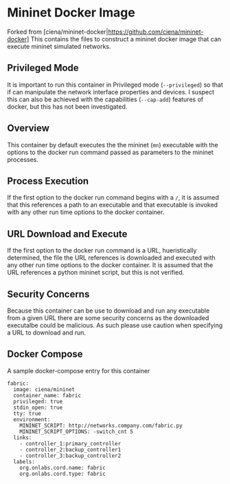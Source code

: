 # Mininet Docker Image
Forked from [ciena/mininet-docker|https://github.com/ciena/mininet-docker]
This contains the files to construct a mininet docker image that can execute
mininet simulated networks.

## Privileged Mode
It is important to run this container in Privileged mode (`--privileged`) so that if can manipulate the network interface properties and devices. I suspect this can also be achieved with the capabilities (`--cap-add`) features of docker, but this has not been investigated.

## Overview
This container by default executes the the mininet (`mn`) executable with the options to the docker run command passed as parameters to the mininet processes.

## Process Execution
If the first option to the docker run command begins with a `/`, it is assumed that this references a path to an executable and that executable is invoked with any other run time options to the docker container.

## URL Download and Execute
If the first option to the docker run command is a URL, hueristically determined, the file the URL references is downloaded and executed with any other run time options to the docker container. It is assumed that the URL references a python mininet script, but this is not verified.

## Security Concerns
Because this container can be use to download and run any executable from a given URL there are some security concerns as the downloaded executalbe could be malicious. As such please use caution when specifying a URL to download and run.

## Docker Compose
A sample docker-compose entry for this container
```
fabric:
  image: ciena/mininet
  container_name: fabric
  privileged: true
  stdin_open: true
  tty: true
  environment:
    MININET_SCRIPT: http://networks.company.com/fabric.py
    MININET_SCRIPT_OPTIONS: -switch_cnt 5
  links:
    - controller_1:primary_controller
    - controller_2:backup_controller1
    - controller_3:backup_controller2
  labels:
    org.onlabs.cord.name: fabric
    org.onlabs.cord.type: fabric
```
